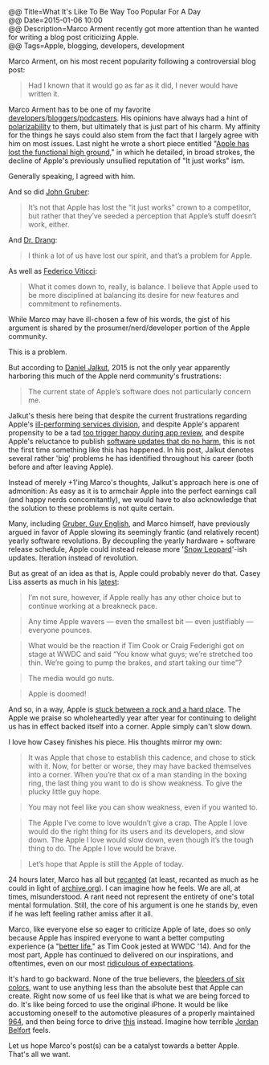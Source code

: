 @@ Title=What It's Like To Be Way Too Popular For A Day  
@@ Date=2015-01-06 10:00  
@@ Description=Marco Arment recently got more attention than he wanted for writing a blog post criticizing Apple.  
@@ Tags=Apple, blogging, developers, development  

Marco Arment, on his most recent popularity following a controversial blog post:
>Had I known that it would go as far as it did, I never would have written it.

Marco Arment has to be one of my favorite [developers](http://overcast.fm)/[bloggers](www.marco.org)/[podcasters](http://atp.fm). His opinions have always had a hint of [polarizability](http://www.marco.org/2014/08/29/wirecutter-resolved) to them, but ultimately that is just part of his charm. My affinity for the things he says could also stem from the fact that I largely agree with him on most issues. Last night he wrote a short piece entitled "[Apple has lost the functional high ground](http://www.marco.org/2015/01/04/apple-lost-functional-high-ground)," in which he detailed, in broad strokes, the decline of Apple's previously unsullied reputation of "It just works" ism. 

Generally speaking, I agreed with him.

And so did [John Gruber](http://daringfireball.net/linked/2015/01/05/functional-high-ground):
>It’s not that Apple has lost the “it just works” crown to a competitor, but rather that they’ve seeded a perception that Apple’s stuff doesn’t work, either.

And [Dr. Drang](http://www.leancrew.com/all-this/2015/01/apple-leverage/): 
>I think a lot of us have lost our spirit, and that’s a problem for Apple.

As well as [Federico Viticci](http://www.macstories.net/stories/balance/):
>What it comes down to, really, is balance. I believe that Apple used to be more disciplined at balancing its desire for new features and commitment to refinements.

While Marco may have ill-chosen a few of his words, the gist of his argument is shared by the prosumer/nerd/developer portion of the Apple community.

This is a problem.

But according to [Daniel Jalkut](http://bitsplitting.org/2015/01/05/the-functional-high-ground/), 2015 is not the only year apparently harboring this much of the Apple nerd community's frustrations:
>The current state of Apple’s software does not particularly concern me.

Jalkut's thesis here being that despite the current frustrations regarding Apple's [ill-performing services division](http://macsparky.com/blog/2014/11/icloud-drive-stumbles), and despite Apple's apparent propensity to be a tad [too trigger happy during app review](http://www.marco.org/2014/12/09/get-the-word-out), and despite Apple's reluctance to publish [software updates that do no harm](http://www.macrumors.com/2014/09/24/ios-8-0-1-issues-possible-fix/), this is not the first time something like this has happened. In his post, Jalkut denotes several rather 'big' problems he has identified throughout his career (both before and after leaving Apple). 

Instead of merely +1'ing Marco's thoughts, Jalkut's approach here is one of admonition: As easy as it is to armchair Apple into the perfect earnings call (and happy nerds concomitantly), we would have to also acknowledge that the solution to these problems is not quite certain.

Many, including [Gruber, Guy English](http://daringfireball.net/thetalkshow/2014/10/10/ep-097), and Marco himself, have previously argued in favor of Apple slowing its seemingly frantic (and relatively recent) yearly software revolutions. By decoupling the yearly hardware + software release schedule, Apple could instead release more '[Snow Leopard](http://arstechnica.com/apple/2009/08/mac-os-x-10-6/)'-ish updates. Iteration instead of revolution. 

But as great of an idea as that is, Apple could probably never do that. Casey Liss asserts as much in his [latest](http://www.caseyliss.com/2015/1/5/bravery):
>I’m not sure, however, if Apple really has any other choice but to continue working at a breakneck pace.

>Any time Apple wavers — even the smallest bit — even justifiably — everyone pounces. 

>What would be the reaction if Tim Cook or Craig Federighi got on stage at WWDC and said “You know what guys; we’re stretched too thin. We’re going to pump the brakes, and start taking our time”?

>The media would go nuts.

>Apple is doomed!

And so, in a way, Apple is [stuck between a rock and a hard place](http://en.wikipedia.org/w/index.php?title=Stuck_between_a_rock_and_a_hard_place&amp;redirect=no). The Apple we praise so wholeheartedly year after year for continuing to delight us has in effect backed itself into a corner. Apple simply can't slow down. 

I love how Casey finishes his piece. His thoughts mirror my own: 
>It was Apple that chose to establish this cadence, and chose to stick with it. Now, for better or worse, they may have backed themselves into a corner. When you’re that ox of a man standing in the boxing ring, the last thing you want to do is show weakness. To give the plucky little guy hope.

>You may not feel like you can show weakness, even if you wanted to.

>The Apple I’ve come to love wouldn’t give a crap. The Apple I love would do the right thing for its users and its developers, and slow down. The Apple I love would slow down, even though it’s the tough thing to do. The Apple I love would be brave.

>Let’s hope that Apple is still the Apple of today.

24 hours later, Marco has all but [recanted](http://www.marco.org/2015/01/05/popular-for-a-day) (at least, recanted as much as he could in light of [archive.org](https://web.archive.org/web/*/http://marco.org)). I can imagine how he feels. We are all, at times, misunderstood. A rant need not represent the entirety of one's total mental formulation. Still, the core of his argument is one he stands by, even if he was left feeling rather amiss after it all.

Marco, like everyone else so eager to criticize Apple of late, does so only because Apple has inspired everyone to want a better computing experience (a "[better life](http://mashable.com/2014/09/18/tim-cook-google/)," as Tim Cook jested at WWDC '14). And for the most part, Apple has continued to delivered on our inspirations, and oftentimes, even on our most [ridiculous of expectations](http://www.imore.com/wall-street-isnt-very-happy-apples-new-iphones-and-heres-why). 

It's hard to go backward. None of the true believers, the [bleeders of six colors](http://sixcolors.com/about/), want to use anything less than the absolute best that Apple can create. Right now some of us feel like that is what we are being forced to do. It's like being forced to use the original iPhone. It would be like accustoming oneself to the automotive pleasures of a properly maintained [964](https://en.wikipedia.org/wiki/Porsche_964), and then being force to drive [this](https://en.wikipedia.org/wiki/Geo_Metro) instead. Imagine how terrible [Jordan Belfort](https://en.wikipedia.org/wiki/Jordan_Belfort) feels. 

Let us hope Marco's post(s) can be a catalyst towards a better Apple. That's all we want. 